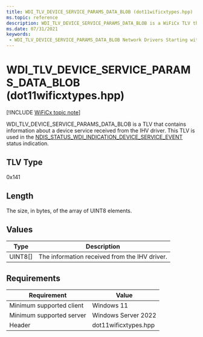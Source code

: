 ```yaml
---
title: WDI_TLV_DEVICE_SERVICE_PARAMS_DATA_BLOB (dot11wificxtypes.hpp)
ms.topic: reference
description: WDI_TLV_DEVICE_SERVICE_PARAMS_DATA_BLOB is a WiFiCx TLV that contains information about a device service received from the IHV driver.
ms.date: 07/31/2021
keywords:
 - WDI_TLV_DEVICE_SERVICE_PARAMS_DATA_BLOB Network Drivers Starting with Windows Vista
---
```


# WDI_TLV_DEVICE_SERVICE_PARAMS_DATA_BLOB (dot11wificxtypes.hpp)

[!INCLUDE [WiFiCx topic note](../includes/wificx-version-warning.md)]

WDI_TLV_DEVICE_SERVICE_PARAMS_DATA_BLOB is a TLV that contains information about a device service received from the IHV driver. This TLV is used in the [NDIS_STATUS_WDI_INDICATION_DEVICE_SERVICE_EVENT](ndis-status-wdi-indication-device-service-event.md) status indication.

## TLV Type

0x141

## Length

The size, in bytes, of the array of UINT8 elements.

## Values

| Type | Description |
| --- | --- |
| UINT8[] | The information received from the IHV driver. |

## Requirements

|Requirement|Value|
|--- |--- |
|Minimum supported client|Windows 11|
|Minimum supported server|Windows Server 2022|
|Header|dot11wificxtypes.hpp|

